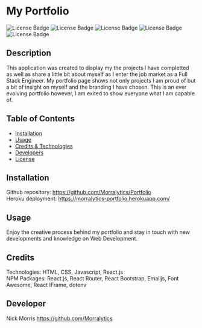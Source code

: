 # My Portfolio
  ![License Badge](https://img.shields.io/badge/HTML-239120?style=for-the-badge&logo=html5&logoColor=white)
  ![License Badge](https://img.shields.io/badge/CSS-239120?&style=for-the-badge&logo=css3&logoColor=white)
  ![License Badge](https://img.shields.io/badge/JavaScript-F7DF1E?style=for-the-badge&logo=javascript&logoColor=black)
  ![License Badge](https://img.shields.io/badge/Node.js-43853D?style=for-the-badge&logo=node.js&logoColor=white) 
  ![License Badge](https://img.shields.io/badge/-.ENV-ECD53F?style=for-the-badge&logo=.env&logoColor=white)

## Description

This application was created to display my the projects I have completted as well as share a little bit about myself as I enter the job market as a Full Stack Engineer. My portfolio page shows not only projects I am proud of but a bit of insight on myself and the branding I have chosen. This is an ever evolving portfolio however, I am exited to show everyone what I am capable of.

  ## Table of Contents
  - [Installation](#installation)
  - [Usage](#usage)
  - [Credits & Technologies](#credits)
  - [Developers](#developers)
  - [License](#license)

## Installation 

Github repository: https://github.com/Morralytics/Portfolio <br />
Heroku deployment: https://morralytics-portfolio.herokuapp.com/

## Usage
Enjoy the creative process behind my portfolio and stay in touch with new developments and knowledge on Web Development.


## Credits
Technologies: HTML, CSS, Javascript, React.js <br>
NPM Packages: React.js, React Router, React Bootstrap, Emailjs, Font Awesome, React IFrame, dotenv

## Developer
Nick Morris https://github.com/Morralytics <br>
